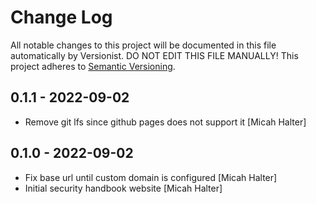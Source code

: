 # Change Log

All notable changes to this project will be documented in this file
automatically by Versionist. DO NOT EDIT THIS FILE MANUALLY!
This project adheres to [Semantic Versioning](http://semver.org/).

## 0.1.1 - 2022-09-02

* Remove git lfs since github pages does not support it [Micah Halter]

## 0.1.0 - 2022-09-02

* Fix base url until custom domain is configured [Micah Halter]
* Initial security handbook website [Micah Halter]
